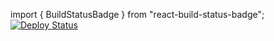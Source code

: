 import { BuildStatusBadge } from "react-build-status-badge";
<BuildStatusBadge>
  [![Deploy
  Status](https://github.com/postludeR/tut4/workflows/Deploy/badge.svg)](https://github.com/postludeR/tut4/actions?query=workflow%3ADeploy)
</BuildStatusBadge>